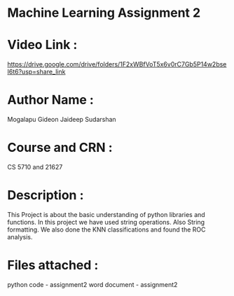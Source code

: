 # Machine Learning Assignment 2
# Video Link : 
https://drive.google.com/drive/folders/1F2xWBfVoT5x6v0rC7Gb5P14w2bseI6t6?usp=share_link
# Author Name : 
Mogalapu Gideon Jaideep Sudarshan
# Course and CRN    : 
CS 5710 and 21627
# Description : 
This Project is about the basic understanding of python libraries and functions.
In this project we have used string operations. Also String formatting.
We also done the KNN classifications and found the ROC analysis.
# Files attached :
python code - assignment2
word document - assignment2

